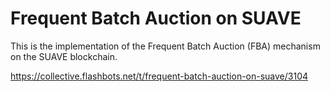 # Frequent Batch Auction on SUAVE

This is the implementation of the Frequent Batch Auction (FBA) mechanism on the SUAVE blockchain.

https://collective.flashbots.net/t/frequent-batch-auction-on-suave/3104
